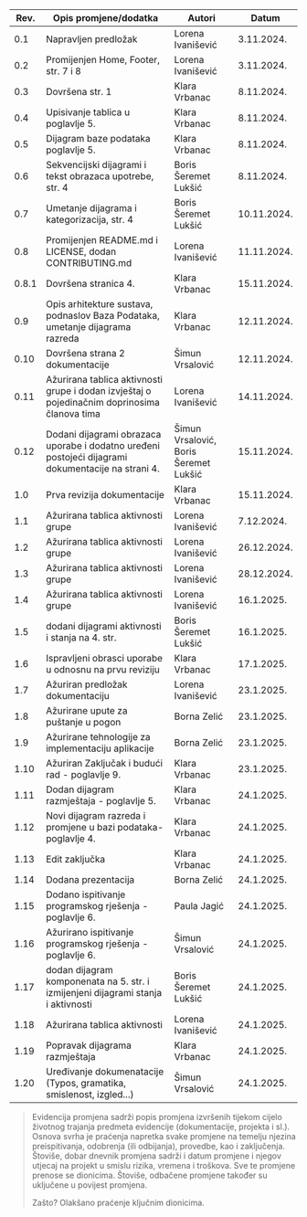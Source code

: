 | Rev.  | Opis promjene/dodatka                                                                                  | Autori                                | Datum       |
| ----- | ------------------------------------------------------------------------------------------------------ | ------------------------------------- | ----------- |
| 0.1   | Napravljen predložak                                                                                   | Lorena Ivanišević                     | 3.11.2024.  |
| 0.2   | Promijenjen Home, Footer, str. 7 i 8                                                                   | Lorena Ivanišević                     | 3.11.2024.  |
| 0.3   | Dovršena str. 1                                                                                        | Klara Vrbanac                         | 8.11.2024.  |
| 0.4   | Upisivanje tablica u poglavlje 5.                                                                      | Klara Vrbanac                         | 8.11.2024.  |
| 0.5   | Dijagram baze podataka poglavlje 5.                                                                    | Klara Vrbanac                         | 8.11.2024.  |
| 0.6   | Sekvencijski dijagrami i tekst obrazaca upotrebe, str. 4                                               | Boris Šeremet Lukšić                  | 8.11.2024.  |
| 0.7   | Umetanje dijagrama i kategorizacija, str. 4                                                            | Boris Šeremet Lukšić                  | 10.11.2024. |
| 0.8   | Promijenjen README.md i LICENSE, dodan CONTRIBUTING.md                                                 | Lorena Ivanišević                     | 11.11.2024. |
| 0.8.1 | Dovršena stranica 4.                                                                                   | Klara Vrbanac                         | 15.11.2024. |
| 0.9   | Opis arhitekture sustava, podnaslov Baza Podataka, umetanje dijagrama razreda                          | Klara Vrbanac                         | 12.11.2024. |
| 0.10  | Dovršena strana 2 dokumentacije                                                                        | Šimun Vrsalović                       | 12.11.2024. |
| 0.11  | Ažurirana tablica aktivnosti grupe i dodan izvještaj o pojedinačnim doprinosima članova tima           | Lorena Ivanišević                     | 14.11.2024. |
| 0.12  | Dodani dijagrami obrazaca uporabe i dodatno uređeni postojeći dijagrami dokumentacije na strani 4.     | Šimun Vrsalović, Boris Šeremet Lukšić | 15.11.2024. |
| 1.0   | Prva revizija dokumentacije                                                                            | Klara Vrbanac                         | 15.11.2024. |
| 1.1   | Ažurirana tablica aktivnosti grupe                                                                     | Lorena Ivanišević                     | 7.12.2024.  |
| 1.2   | Ažurirana tablica aktivnosti grupe                                                                     | Lorena Ivanišević                     | 26.12.2024. |
| 1.3   | Ažurirana tablica aktivnosti grupe                                                                     | Lorena Ivanišević                     | 28.12.2024. |
| 1.4   | Ažurirana tablica aktivnosti grupe                                                                     | Lorena Ivanišević                     | 16.1.2025.  |
| 1.5   | dodani dijagrami aktivnosti i stanja na 4. str.                                                        | Boris Šeremet Lukšić                  | 16.1.2025.  |
| 1.6   | Ispravljeni obrasci uporabe u odnosnu na prvu reviziju                                                 | Klara Vrbanac                         | 17.1.2025.  |
| 1.7   | Ažuriran predložak dokumentaciju                                                                       | Lorena Ivanišević                     | 23.1.2025.  |
| 1.8   | Ažurirane upute za puštanje u pogon                                                                    | Borna Zelić                           | 23.1.2025.  |
| 1.9   | Ažurirane tehnologije za implementaciju aplikacije                                                     | Borna Zelić                           | 23.1.2025.  |
| 1.10   | Ažuriran Zaključak i budući rad - poglavlje 9.                                                        | Klara Vrbanac                         | 23.1.2025.  |
| 1.11   | Dodan dijagram razmještaja - poglavlje 5.                                                             | Klara Vrbanac                         | 24.1.2025.  |
| 1.12   | Novi dijagram razreda i promjene u bazi podataka- poglavlje 4.                                        | Klara Vrbanac                         | 24.1.2025.  |
| 1.13   | Edit zaključka                                                                                        | Klara Vrbanac                         | 24.1.2025.  |
| 1.14   | Dodana prezentacija                                                                                   | Borna Zelić                           | 24.1.2025.  |
| 1.15   | Dodano ispitivanje programskog rješenja -poglavlje 6.                                                 | Paula Jagić                           | 24.1.2025.  |
| 1.16   | Ažurirano ispitivanje programskog rješenja - poglavlje 6.                                             | Šimun Vrsalović                       | 24.1.2025.  |
| 1.17   | dodan dijagram komponenata na 5. str. i izmijenjeni dijagrami stanja i aktivnosti                     | Boris Šeremet Lukšić                  | 24.1.2025.  |
| 1.18   | Ažurirana tablica aktivnosti                                                                          | Lorena Ivanišević                     | 24.1.2025.  |
| 1.19   | Popravak dijagrama razmještaja                                                                        | Klara Vrbanac                         | 24.1.2025.  |
| 1.20   | Uređivanje dokumenatacije (Typos, gramatika, smislenost, izgled...)                                   | Šimun Vrsalović                       | 24.1.2025.  |

> Evidencija promjena sadrži popis promjena izvršenih tijekom cijelo životnog trajanja predmeta evidencije (dokumentacije, projekta i sl.). Osnova svrha je praćenja napretka svake promjene na temelju njezina preispitivanja, odobrenja (ili odbijanja), provedbe, kao i zaključenja. Štoviše, dobar dnevnik promjena sadrži i datum promjene i njegov utjecaj na projekt u smislu rizika, vremena i troškova. Sve te promjene prenose se dionicima. Štoviše, odbačene promjene također su uključene u povijest promjena.
>
> Zašto? Olakšano praćenje ključnim dionicima.
